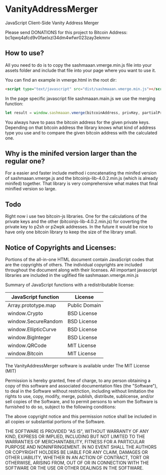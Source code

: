 # VanityAddressMerger
JavaScript Client-Side Vanity Address Merger 

Please send DONATIONS for this project to Bitcoin Address: 
bc1qwq4afcd9v0faelxzl34dm4wfwr023zay3ekmnv


## How to use?
All you need to do is to copy the sashmaaan.vmerge.min.js file into your assets 
folder and include that file into your page where you want to use it. 

You can find an example in vmerge.html in the root dir:
```html
<script type="text/javascript" src="dist/sashmaaan.vmerge.min.js"></script>
```

In the page specific javascript file sashmaaan.main.js we use the merging function:
```javascript
let result = window.sashmaaan.vmerge(bitcoinAddress, privKey, partialPrivKey);
```

You always have to pass the bitcoin address for the given private keys. Depending on that 
bitcoin address the library knows what kind of address type you use and to compare the
given bitcoin address with the calculated one.

## Why is the minifed version larger than the regular one?
For a easier and faster include method i concatenating the minifed version of sashmaaan.vmerge.js
and the bitcoinjs-lib-4.0.2.min.js (which is already minifed) together. That library is very
comprehensive what makes that final minified version so large.

## Todo
Right now i use two bitcoin-js libraries. One for the calculations of the private keys and
the other (bitcoinjs-lib-4.0.2.min.js) for coverting the private key to p2sh or p2wpk addresses.
In the future it would be nice to have only one bitcoin library to keep the size of the library small.

Notice of Copyrights and Licenses:
---------------------------------------
Portions of the all-in-one HTML document contain JavaScript codes that
are the copyrights of others. The individual copyrights are included
throughout the document along with their licenses. All important
javascript libraries are included in the uglified file
sashmaaan.vmerge.min.js

Summary of JavaScript functions with a redistributable license:

JavaScript function	|	License
-------------------	|	--------------
Array.prototype.map	|	Public Domain
window.Crypto | BSD License
window.SecureRandom	| BSD License
window.EllipticCurve	|	BSD License
window.BigInteger |	BSD License
window.QRCode | MIT License
window.Bitcoin | MIT License

The VanityAddressMerger software is available under The MIT License (MIT)

Permission is hereby granted, free of charge, to any person obtaining
a copy of this software and associated documentation files (the
"Software"), to deal in the Software without restriction, including
without limitation the rights to use, copy, modify, merge, publish,
distribute, sublicense, and/or sell copies of the Software, and to
permit persons to whom the Software is furnished to do so, subject to
the following conditions:

The above copyright notice and this permission notice shall be
included in all copies or substantial portions of the Software.

THE SOFTWARE IS PROVIDED "AS IS", WITHOUT WARRANTY OF ANY KIND,
EXPRESS OR IMPLIED, INCLUDING BUT NOT LIMITED TO THE WARRANTIES OF
MERCHANTABILITY, FITNESS FOR A PARTICULAR PURPOSE AND
NONINFRINGEMENT. IN NO EVENT SHALL THE AUTHORS OR COPYRIGHT HOLDERS BE
LIABLE FOR ANY CLAIM, DAMAGES OR OTHER LIABILITY, WHETHER IN AN ACTION
OF CONTRACT, TORT OR OTHERWISE, ARISING FROM, OUT OF OR IN CONNECTION
WITH THE SOFTWARE OR THE USE OR OTHER DEALINGS IN THE SOFTWARE.
